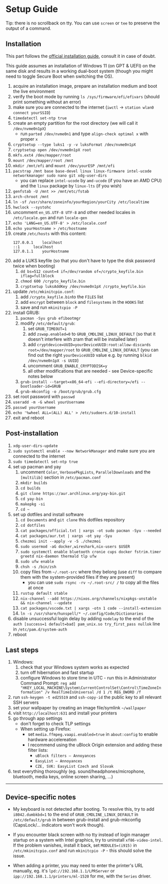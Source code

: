 # Setup Guide

Tip: there is no scrollback on tty. You can use `screen` or `tee` to preserve the output of a command.

## Installation

This part follows the [official installation guide](https://wiki.archlinux.org/index.php/Installation_guide), consult it in case of doubt.

This guide assumes an installation of Windows 11 (on GPT & UEFI) on the same disk and results in a working dual-boot system (though you might need to toggle Secure Boot when switching the OS).

1. acquire an installation image, prepare an installation medium and boot the live environment
1. verify the boot mode by running `ls /sys/firmware/efi/efivars` (should print something without an error)
1. make sure you are connected to the internet (`iwctl` -> `station wlan0 connect yourSSID`)
1. `timedatectl set-ntp true`
1. create an empty partition for the root directory (we will call it `/dev/nvme0n1pX`)
   - run `parted /dev/nvme0n1` and type `align-check optimal x` with proper `x`
1. `cryptsetup --type luks1 -y -v luksFormat /dev/nvme0n1pX`
1. `cryptsetup open /dev/nvme0n1pX root`
1. `mkfs.ext4 /dev/mapper/root`
1. `mount /dev/mapper/root /mnt`
1. `mkdir /mnt/efi` and `mount /dev/yourESP /mnt/efi`
1. `pacstrap /mnt base base-devel linux linux-firmware intel-ucode networkmanager sudo nano git xdg-user-dirs`
   - you can replace `intel-ucode` by `amd-ucode` (if you have an AMD CPU) and the `linux` package by `linux-lts` (if you wish)
1. `genfstab -U /mnt >> /mnt/etc/fstab`
1. `arch-chroot /mnt`
1. `ln -sf /usr/share/zoneinfo/yourRegion/yourCity /etc/localtime`
1. `hwclock --systohc`
1. uncomment `en_US.UTF-8 UTF-8` and other needed locales in `/etc/locale.gen` and run `locale-gen`
1. `echo 'LANG=en_US.UTF-8' > /etc/locale.conf`
1. `echo yourHostname > /etc/hostname`
1. create `/etc/hosts` with this content:
   ```
   127.0.0.1	localhost
   ::1		localhost
   127.0.1.1	yourHostname
   ```
1. add a LUKS keyfile (so that you don't have to type the disk password twice when booting)
   1. `dd bs=512 count=4 if=/dev/random of=/crypto_keyfile.bin iflag=fullblock`
   1. `chmod 600 /crypto_keyfile.bin`
   1. `cryptsetup luksAddKey /dev/nvme0n1pX /crypto_keyfile.bin`
1. update `/etc/mkinitcpio.conf`:
   1. add `/crypto_keyfile.bin`to the `FILES` list
   1. add `encrypt` between `block` and `filesystems` in the `HOOKS` list
   1. save and run `mkinitcpio -P`
1. install GRUB:
   1. `pacman -Syu grub efibootmgr`
   1. modify `/etc/default/grub`:
      1. set `GRUB_TIMEOUT=1`
      1. add `zswap.enabled=0` to `GRUB_CMDLINE_LINUX_DEFAULT` (so that it doesn't interfere with zram that will be installed later)
      1. add `cryptdevice=UUID=yourDeviceUUID:root:allow-discards root=/dev/mapper/root` to `GRUB_CMDLINE_LINUX_DEFAULT` (you can find out the right `yourDeviceUUID` value e.g. by running `blkid /dev/nvme0n1pX -s UUID`)
      1. uncomment `GRUB_ENABLE_CRYPTODISK=y`
      1. all other modifications that are needed - see Device-specific notes below
   1. `grub-install --target=x86_64-efi --efi-directory=/efi --bootloader-id=GRUB`
   1. `grub-mkconfig -o /boot/grub/grub.cfg`
1. set root password with `passwd`
1. `useradd -m -G wheel yourUsername`
1. `passwd yourUsername`
1. `echo '%wheel ALL=(ALL) ALL' > /etc/sudoers.d/10-install`
1. exit and reboot

## Post-installation

1. `xdg-user-dirs-update`
1. `sudo systemctl enable --now NetworkManager` and make sure you are connected to the internet
1. `sudo timedatectl set-ntp true`
1. set up pacman and yay
   1. uncomment `Color`, `VerbosePkgLists`, `ParallelDownloads` and the `[multilib]` section in `/etc/pacman.conf`
   1. `mkdir builds`
   1. `cd builds`
   1. `git clone https://aur.archlinux.org/yay-bin.git`
   1. `cd yay-bin`
   1. `makepkg -si`
   1. `cd ~`
1. set up dotfiles and install software
   1. `cd Documents` and `git clone` this dotfiles repository
   1. `cd dotfiles`
   1. `cat packages/official.txt | xargs -ot sudo pacman -Syu --needed`
   1. `cat packages/aur.txt | xargs -ot yay -Syu`
   1. `chezmoi init --apply -v -S ./chezmoi`
   1. `sudo usermod -aG docker,wireshark,nix-users $USER`
   1. `sudo systemctl enable bluetooth cronie cups docker fstrim.timer greetd nix-daemon thermald tlp ufw`
   1. `sudo ufw enable`
   1. `chsh -s /bin/zsh`
   1. copy files from `~/.root-src` where they belong (use `diff` to compare them with the system-provided files if they are present)
      - you can use `sudo rsync -rv ~/.root-src/ /` to copy all the files at once
   1. `rustup default stable`
   1. `nix-channel --add https://nixos.org/channels/nixpkgs-unstable && nix-channel --update`
   1. `cat packages/vscode.txt | xargs -otn 1 code --install-extension`
   1. `ln -s /usr/share/hunspell/* ~/.config/Code/Dictionaries`
1. disable unsuccessful login delay by adding `nodelay` to the end of the `auth [success=1 default=bad] pam_unix.so try_first_pass nullok` line in `/etc/pam.d/system-auth`
1. reboot

## Last steps

1. Windows:
   1. check that your Windows system works as expected
   1. turn off hibernation and fast startup
   1. configure Windows to store time in UTC - run this in Administrator Command Prompt: `reg add "HKEY_LOCAL_MACHINE\System\CurrentControlSet\Control\TimeZoneInformation" /v RealTimeIsUniversal /d 1 /t REG_DWORD /f`
1. run `ssh-keygen -t ed25519` and `ssh-copy-id` the public key to all relevant SSH servers
1. set your wallpaper by creating an image file/symlink `~/wallpaper`
1. visit `http://localhost:631` and install your printers
1. go through app settings
   - don't forget to check TLP settings
   - When setting up Firefox:
     - set `media.ffmpeg.vaapi.enabled=true` in `about:config` to enable hardware accelereation
     - I recommend using the uBlock Origin extension and adding these filter lists:
       - `uBlock filters – Annoyances`
       - `EasyList – Annoyances`
       - `CZE, SVK: EasyList Czech and Slovak`
1. test everything thoroughly (eg. sound/headphones/microphone, bluetooth, media keys, online screen
   sharing, ...)

---

## Device-specific notes

- My keyboard is not detected after booting. To resolve this, try to add `i8042.dumbkbd=1` to the end of `GRUB_CMDLINE_LINUX_DEFAULT` in `/etc/default/grub` in between grub-install and grub-mkconfig (CapsLock/... indicators won't work though).

- If you encounter black screen with no tty instead of login manager startup on a system with Intel graphics, try to uninstall `xf86-video-intel`. If the problem vanishes, install it back, set `MODULES=(i915)` in `/etc/mkinitcpio.conf` and run `mkinitcpio -P` - this should solve the issue.

- When adding a printer, you may need to enter the printer's URL manually, eg. it's `lpd://192.168.1.1/LPRServer` or `ipp://192.168.1.1/printers/ml-1520` for me, with the `Series` driver.

